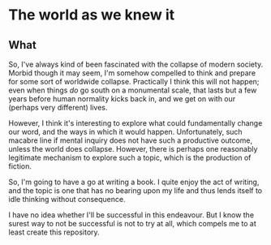 # The world as we knew it

## What

So, I've always kind of been fascinated with the collapse of modern society. Morbid though it may seem, I'm somehow
compelled to think and prepare for some sort of worldwide collapse. Practically I think this will not happen; even when
things *do* go south on a monumental scale, that lasts but a few years before human normality kicks back in, and we
get on with our (perhaps very different) lives.

However, I think it's interesting to explore what could fundamentally change our word, and the ways in which it would
happen. Unfortunately, such macabre line if mental inquiry does not have such a productive outcome, unless the world
does collapse. However, there is perhaps one reasonably legitimate mechanism to explore such a topic, which is the
production of fiction.

So, I'm going to have a go at writing a book. I quite enjoy the act of writing, and the topic is one that has no
bearing upon my life and thus lends itself to idle thinking without consequence.

I have no idea whether I'll be successful in this endeavour. But I know the surest way to not be successful is not to
try at all, which compels me to at least create this repository.

